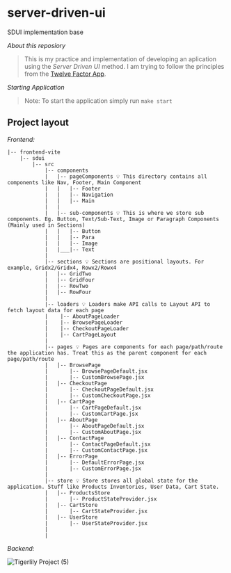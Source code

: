 # server-driven-ui
SDUI implementation base

*About this reposiory*
> This is my practice and implementation of developing an aplication using the *Server Driven UI* method. I am trying to follow the principles from the [Twelve Factor App](https://12factor.net/).  

*Starting Application*
  > Note: To start the application simply run `make start`

## Project layout
*Frontend:*
```
|-- frontend-vite
    |-- sdui
        |-- src
            |-- components
            |   |-- pageComponents 💡 This directory contains all components like Nav, Footer, Main Component
            |   |   |-- Footer
            |   |   |-- Navigation
            |   |   |-- Main
            |   |
            |   |-- sub-components 💡 This is where we store sub components. Eg. Button, Text/Sub-Text, Image or Paragraph Components (Mainly used in Sections)
            |   |   |-- Button
            |   |   |-- Para
            |   |   |-- Image
            |   |___|-- Text
            |
            |-- sections 💡 Sections are positional layouts. For example, Gridx2/Gridx4, Rowx2/Rowx4
            |   |-- GridTwo
            |   |-- GridFour
            |   |-- RowTwo
            |   |-- RowFour
            |
            |-- loaders 💡 Loaders make API calls to Layout API to fetch layout data for each page
            |    |-- AboutPageLoader
            |    |-- BrowsePageLoader
            |    |-- CheckoutPageLoader
            |    |-- CartPageLayout
            |
            |-- pages 💡 Pages are components for each page/path/route the application has. Treat this as the parent component for each page/path/route
            |   |-- BrowsePage
            |       |-- BrowsePageDefault.jsx
            |       |-- CustomBrowsePage.jsx 
            |   |-- CheckoutPage
            |       |-- CheckoutPageDefault.jsx
            |       |-- CustomCheckoutPage.jsx 
            |   |-- CartPage
            |       |-- CartPageDefault.jsx
            |       |-- CustomCartPage.jsx 
            |   |-- AboutPage
            |       |-- AboutPageDefault.jsx
            |       |-- CustomAboutPage.jsx 
            |   |-- ContactPage
            |       |-- ContactPageDefault.jsx
            |       |-- CustomContactPage.jsx 
            |   |-- ErrorPage
            |       |-- DefaultErrorPage.jsx
            |       |-- CustomErrorPage.jsx 
            |
            |-- store 💡 Store stores all global state for the application. Stuff like Products Inventories, User Data, Cart State.
            |   |-- ProductsStore
            |       |-- ProductStateProvider.jsx
            |   |-- CartStore
            |       |-- CartStateProvider.jsx
            |   |-- UserStore
            |       |-- UserStateProvider.jsx
            |
            |

```
*Backend:*
  
  
![Tigerlily Project (5)](https://user-images.githubusercontent.com/61228520/188310223-4f035d87-0459-42aa-b383-9627eea291ea.png)

